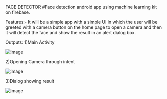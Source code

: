 
FACE DETECTOR
#Face detection android app using machine learning kit on firebase. 

Features:-
It will be a simple app with a simple UI in which the user will be greeted with a camera button on the home page to open a camera and then it will detect the face and show the result in an alert dialog box.

Outputs:
1)Main Activity

![image](https://user-images.githubusercontent.com/72437159/176437730-d2b6a4fd-5c7c-46b8-91d6-e257861df3ad.png)

2)Opening Camera through intent

![image](https://user-images.githubusercontent.com/72437159/176437807-73de97a0-1c53-4a88-9ee3-22a3aea39dc8.png)

3)Dialog showing result

![image](https://user-images.githubusercontent.com/72437159/176438082-e4690d00-7932-4bfb-a7a9-c65054ac343d.png)

